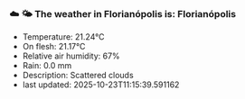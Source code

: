 ### ☁️ 🌤️  The weather in Florianópolis is: Florianópolis

- Temperature: 21.24°C
- On flesh: 21.17°C
- Relative air humidity: 67%
- Rain: 0.0 mm
- Description: Scattered clouds
- last updated: 2025-10-23T11:15:39.591162
